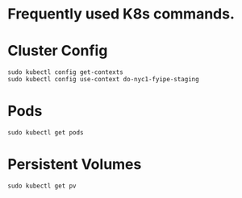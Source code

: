 # Frequently used K8s commands.

# Cluster Config

```
sudo kubectl config get-contexts
sudo kubectl config use-context do-nyc1-fyipe-staging
```

# Pods

```
sudo kubectl get pods
```

# Persistent Volumes

```
sudo kubectl get pv
```
